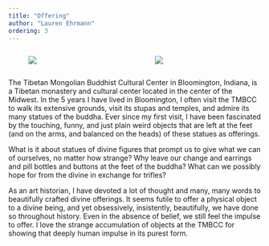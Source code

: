 ```yaml
---
title: "Offering"
author: "Lauren Ehrmann"
ordering: 3
---
```


<style>
    .container {
        display: grid; 
        grid-template-columns: repeat(2, 1fr);
        grid-auto-rows: 1fr;
    }
</style>

<div class="container">
<figure>
    <img src="/assets/zine/z4/offering/Ehrmann--Offering-1.JPG">
</figure>

<figure>
    <img src="/assets/zine/z4/offering/Ehrmann--Offering-2.JPG">
</figure>
</div>

The Tibetan Mongolian Buddhist Cultural Center in Bloomington, Indiana, is a Tibetan monastery and cultural center located in the center of the Midwest. In the 5 years I have lived in Bloomington, I often visit the TMBCC to walk its extensive grounds, visit its stupas and temples, and admire its many statues of the buddha. Ever since my first visit, I have been fascinated by the touching, funny, and just plain weird objects that are left at the feet (and on the arms, and balanced on the heads) of these statues as offerings.

What is it about statues of divine figures that prompt us to give what we can of ourselves, no matter how strange? Why leave our change and earrings and pill bottles and buttons at the feet of the buddha? What can we possibly hope for from the divine in exchange for trifles?

As an art historian, I have devoted a lot of thought and many, many words to beautifully crafted divine offerings. It seems futile to offer a physical object to a divine being, and yet obsessively, insistently, beautifully, we have done so throughout history. Even in the absence of belief, we still feel the impulse to offer. I love the strange accumulation of objects at the TMBCC for showing that deeply human impulse in its purest form.
